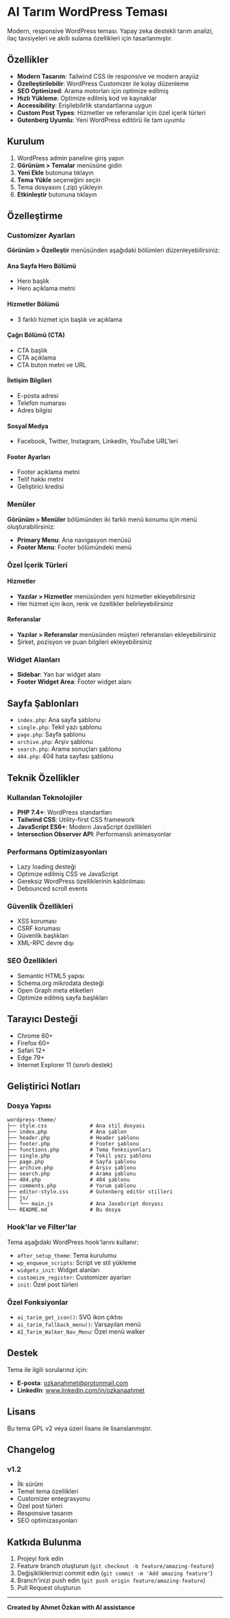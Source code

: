 # AI Tarım WordPress Teması

Modern, responsive WordPress teması. Yapay zeka destekli tarım analizi, ilaç tavsiyeleri ve akıllı sulama özellikleri için tasarlanmıştır.

## Özellikler

- **Modern Tasarım**: Tailwind CSS ile responsive ve modern arayüz
- **Özelleştirilebilir**: WordPress Customizer ile kolay düzenleme
- **SEO Optimized**: Arama motorları için optimize edilmiş
- **Hızlı Yükleme**: Optimize edilmiş kod ve kaynaklar
- **Accessibility**: Erişilebilirlik standartlarına uygun
- **Custom Post Types**: Hizmetler ve referanslar için özel içerik türleri
- **Gutenberg Uyumlu**: Yeni WordPress editörü ile tam uyumlu

## Kurulum

1. WordPress admin paneline giriş yapın
2. **Görünüm > Temalar** menüsüne gidin
3. **Yeni Ekle** butonuna tıklayın
4. **Tema Yükle** seçeneğini seçin
5. Tema dosyasını (.zip) yükleyin
6. **Etkinleştir** butonuna tıklayın

## Özelleştirme

### Customizer Ayarları

**Görünüm > Özelleştir** menüsünden aşağıdaki bölümleri düzenleyebilirsiniz:

#### Ana Sayfa Hero Bölümü
- Hero başlık
- Hero açıklama metni

#### Hizmetler Bölümü
- 3 farklı hizmet için başlık ve açıklama

#### Çağrı Bölümü (CTA)
- CTA başlık
- CTA açıklama
- CTA buton metni ve URL

#### İletişim Bilgileri
- E-posta adresi
- Telefon numarası
- Adres bilgisi

#### Sosyal Medya
- Facebook, Twitter, Instagram, LinkedIn, YouTube URL'leri

#### Footer Ayarları
- Footer açıklama metni
- Telif hakkı metni
- Geliştirici kredisi

### Menüler

**Görünüm > Menüler** bölümünden iki farklı menü konumu için menü oluşturabilirsiniz:

- **Primary Menu**: Ana navigasyon menüsü
- **Footer Menu**: Footer bölümündeki menü

### Özel İçerik Türleri

#### Hizmetler
- **Yazılar > Hizmetler** menüsünden yeni hizmetler ekleyebilirsiniz
- Her hizmet için ikon, renk ve özellikler belirleyebilirsiniz

#### Referanslar
- **Yazılar > Referanslar** menüsünden müşteri referansları ekleyebilirsiniz
- Şirket, pozisyon ve puan bilgileri ekleyebilirsiniz

### Widget Alanları

- **Sidebar**: Yan bar widget alanı
- **Footer Widget Area**: Footer widget alanı

## Sayfa Şablonları

- `index.php`: Ana sayfa şablonu
- `single.php`: Tekil yazı şablonu
- `page.php`: Sayfa şablonu
- `archive.php`: Arşiv şablonu
- `search.php`: Arama sonuçları şablonu
- `404.php`: 404 hata sayfası şablonu

## Teknik Özellikler

### Kullanılan Teknolojiler
- **PHP 7.4+**: WordPress standartları
- **Tailwind CSS**: Utility-first CSS framework
- **JavaScript ES6+**: Modern JavaScript özellikleri
- **Intersection Observer API**: Performanslı animasyonlar

### Performans Optimizasyonları
- Lazy loading desteği
- Optimize edilmiş CSS ve JavaScript
- Gereksiz WordPress özelliklerinin kaldırılması
- Debounced scroll events

### Güvenlik Özellikleri
- XSS koruması
- CSRF koruması
- Güvenlik başlıkları
- XML-RPC devre dışı

### SEO Özellikleri
- Semantic HTML5 yapısı
- Schema.org mikrodata desteği
- Open Graph meta etiketleri
- Optimize edilmiş sayfa başlıkları

## Tarayıcı Desteği

- Chrome 60+
- Firefox 60+
- Safari 12+
- Edge 79+
- Internet Explorer 11 (sınırlı destek)

## Geliştirici Notları

### Dosya Yapısı
```
wordpress-theme/
├── style.css              # Ana stil dosyası
├── index.php              # Ana şablon
├── header.php             # Header şablonu
├── footer.php             # Footer şablonu
├── functions.php          # Tema fonksiyonları
├── single.php             # Tekil yazı şablonu
├── page.php               # Sayfa şablonu
├── archive.php            # Arşiv şablonu
├── search.php             # Arama şablonu
├── 404.php                # 404 şablonu
├── comments.php           # Yorum şablonu
├── editor-style.css       # Gutenberg editör stilleri
├── js/
│   └── main.js            # Ana JavaScript dosyası
└── README.md              # Bu dosya
```

### Hook'lar ve Filter'lar

Tema aşağıdaki WordPress hook'larını kullanır:

- `after_setup_theme`: Tema kurulumu
- `wp_enqueue_scripts`: Script ve stil yükleme
- `widgets_init`: Widget alanları
- `customize_register`: Customizer ayarları
- `init`: Özel post türleri

### Özel Fonksiyonlar

- `ai_tarim_get_icon()`: SVG ikon çıktısı
- `ai_tarim_fallback_menu()`: Varsayılan menü
- `AI_Tarim_Walker_Nav_Menu`: Özel menü walker

## Destek

Tema ile ilgili sorularınız için:

- **E-posta**: ozkanahmet@protonmail.com
- **LinkedIn**: www.linkedin.com/in/ozkanaahmet

## Lisans

Bu tema GPL v2 veya üzeri lisans ile lisanslanmıştır.

## Changelog

### v1.2
- İlk sürüm
- Temel tema özellikleri
- Customizer entegrasyonu
- Özel post türleri
- Responsive tasarım
- SEO optimizasyonları

## Katkıda Bulunma

1. Projeyi fork edin
2. Feature branch oluşturun (`git checkout -b feature/amazing-feature`)
3. Değişikliklerinizi commit edin (`git commit -m 'Add amazing feature'`)
4. Branch'inizi push edin (`git push origin feature/amazing-feature`)
5. Pull Request oluşturun

---

**Created by Ahmet Özkan with AI assistance**